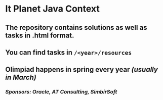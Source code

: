 It Planet Java Context
=============

## The repository contains solutions as well as tasks in **.html** format.
## You can find tasks in **`/<year>/resources`**

## Olimpiad happens in spring every year _(usually in March)_

### _Sponsors: Oracle, AT Consulting, SimbirSoft_